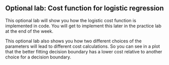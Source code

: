 ## Optional lab: Cost function for logistic regression

This optional lab will show you how the logistic cost function is implemented in code.  You will get to implement this later in the practice lab at the end of the week.

This optional lab also shows you how two different choices of the parameters will lead to different cost calculations.  So you can see in a plot that the better fitting decision boundary has a lower cost relative to another choice for a decision boundary.